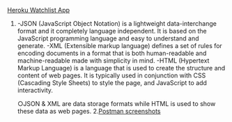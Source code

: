 [Heroku Watchlist App](https://pbdassignment3.herokuapp.com/mywatchlist/html/)
1.	-JSON (JavaScript Object Notation) is a lightweight data-interchange format and it completely language independent. It is based on the JavaScript programming language and easy to understand and generate.
	-XML (Extensible markup language) defines a set of rules for encoding documents in a format that is both human-readable and machine-readable made with simplicity in mind.
	-HTML (Hypertext Markup Language) is a language that is used to create the structure and content of web pages. It is typically used in conjunction with CSS (Cascading Style Sheets) to style the page, and JavaScript to add interactivity.

	○JSON & XML are data storage formats while HTML is used to show these data as web pages.
2.[Postman screenshots](https://drive.google.com/drive/folders/1HpWbvgG0u-7E3A4qQguA7ydkpA9TKzqv?usp=sharing)